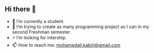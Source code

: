 ## Hi there 👋

- 🔭 I’m currently a student.
- 🌱 I’m trying to create as many programming project as I can in my second Freshman semester.
- ⚡ I’m looking for intership.
- 📫 How to reach me: mohamedali.kabiri@gmail.com
 
